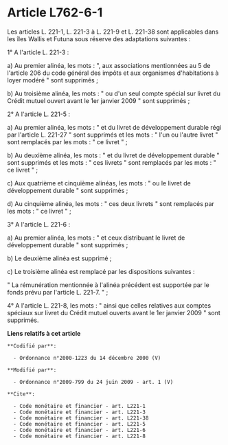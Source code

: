# Article L762-6-1

Les articles L. 221-1, 
L. 221-3 à L. 221-9 et L. 221-38 sont applicables dans les îles Wallis et Futuna sous réserve des adaptations suivantes : 

1° A l'article L. 221-3 : 

a) Au premier alinéa, les mots : ", aux associations mentionnées au 5 de l'article 206 du code général des impôts et aux
organismes d'habitations à loyer modéré " sont supprimés ; 

b) Au troisième alinéa, les mots : " ou d'un seul compte spécial sur livret du Crédit mutuel ouvert avant le 1er janvier 2009
" sont supprimés ; 

2° A l'article L. 221-5 : 

a) Au premier alinéa, les mots : " et du livret de développement durable régi par l'article L. 221-27 " sont supprimés et les
mots : " l'un ou l'autre livret " sont remplacés par les mots : " ce livret " ; 

b) Au deuxième alinéa, les mots : " et du livret de développement durable " sont supprimés et les mots : " ces livrets " sont
remplacés par les mots : " ce livret " ; 

c) Aux quatrième et cinquième alinéas, les mots : " ou le livret de développement durable " sont supprimés ; 

d) Au cinquième alinéa, les mots : " ces deux livrets " sont remplacés par les mots : " ce livret " ; 

3° A l'article L. 221-6 : 

a) Au premier alinéa, les mots : " et ceux distribuant le livret de développement durable " sont supprimés ; 

b) Le deuxième alinéa est supprimé ; 

c) Le troisième alinéa est remplacé par les dispositions suivantes : 

" La rémunération mentionnée à l'alinéa précédent est supportée par le fonds prévu par l'article L. 221-7. " ; 

4° A l'article L. 221-8, les mots : " ainsi que celles relatives aux comptes spéciaux sur livret du Crédit mutuel ouverts
avant le 1er janvier 2009 " sont supprimés.

**Liens relatifs à cet article**

	**Codifié par**:

	  - Ordonnance n°2000-1223 du 14 décembre 2000 (V)

	**Modifié par**:

	  - Ordonnance n°2009-799 du 24 juin 2009 - art. 1 (V)

	**Cite**:

	  - Code monétaire et financier - art. L221-1
	  - Code monétaire et financier - art. L221-3
	  - Code monétaire et financier - art. L221-38
	  - Code monétaire et financier - art. L221-5
	  - Code monétaire et financier - art. L221-6
	  - Code monétaire et financier - art. L221-8
